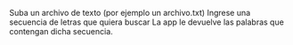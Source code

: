 Suba un archivo de texto (por ejemplo un archivo.txt)
Ingrese una secuencia de letras que quiera buscar
La app le devuelve las palabras que contengan dicha secuencia.
